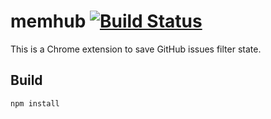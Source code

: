 memhub [![Build Status](https://travis-ci.org/ForNeVeR/memhub.svg?branch=develop)](https://travis-ci.org/ForNeVeR/memhub)
======
This is a Chrome extension to save GitHub issues filter state.

Build
-----
    npm install
